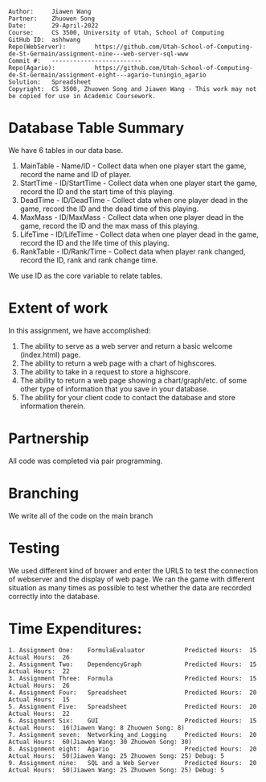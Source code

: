 ```
Author:     Jiawen Wang
Partner:    Zhuowen Song
Date:       29-April-2022
Course:     CS 3500, University of Utah, School of Computing
GitHub ID:  ashhwang
Repo(WebServer):        https://github.com/Utah-School-of-Computing-de-St-Germain/assignment-nine---web-server-sql-www
Commit #:   -------------------------
Repo(Agario):           https://github.com/Utah-School-of-Computing-de-St-Germain/assignment-eight---agario-tuningin_agario
Solution:   Spreadsheet
Copyright:  CS 3500, Zhuowen Song and Jiawen Wang - This work may not be copied for use in Academic Coursework.
```

# Database Table Summary
We have 6 tables in our data base.
1. MainTable - Name/ID - Collect data when one player start the game, record the name and ID of player.
2. StartTime - ID/StartTime - Collect data when one player start the game, record the ID and the start time of this playing.
3. DeadTime - ID/DeadTime - Collect data when one player dead in the game, record the ID and the dead time of this playing.
4. MaxMass - ID/MaxMass - Collect data when one player dead in the game, record the ID and the max mass of this playing.
5. LifeTime - ID/LifeTime - Collect data when one player dead in the game, record the ID and the life time of this playing.
6. RankTable - ID/Rank/Time - Collect data when player rank changed, record the ID, rank and rank change time.

We use ID as the core variable to relate tables.

# Extent of work
In this assignment, we have accomplished:
1. The ability to serve as a web server and return a basic welcome (index.html) page.
2. The ability to return a web page with a chart of highscores.
3. The ability to take in a request to store a highscore.
4. The ability to return a web page showing a chart/graph/etc. of some other type of information that you save in your database.
5. The ability for your client code to contact the database and store information therein.

# Partnership
All code was completed via pair programming.

# Branching
We write all of the code on the main branch

# Testing
We used different kind of brower and enter the URLS to test the connection of webserver and the display of web page.
We ran the game with different situation as many times as possible to test whether the data are recorded correctly into the database.

# Time Expenditures:

    1. Assignment One:    FormulaEvaluator           Predicted Hours:  15        Actual Hours:  26
    2. Assignment Two:    DependencyGraph            Predicted Hours:  15        Actual Hours:  22
    3. Assignment Three:  Formula                    Predicted Hours:  15        Actual Hours:  26
    4. Assignment Four:   Spreadsheet                Predicted Hours:  20        Actual Hours:  15
    5. Assignment Five:   Spreadsheet                Predicted Hours:  20        Actual Hours:  22
    6. Assignment Six:    GUI                        Predicted Hours:  15        Actual Hours:  16(Jiawen Wang: 8 Zhuowen Song: 8)
    7. Assignment seven:  Networking_and_Logging     Predicted Hours:  20        Actual Hours:  60(Jiawen Wang: 30 Zhuowen Song: 30)
    8. Assignment eight:  Agario                     Predicted Hours:  20        Actual Hours:  50(Jiawen Wang: 25 Zhuowen Song: 25) Debug: 5
    9. Assignment nine:   SQL and a Web Server       Predicted Hours:  20        Actual Hours:  50(Jiawen Wang: 25 Zhuowen Song: 25) Debug: 5

